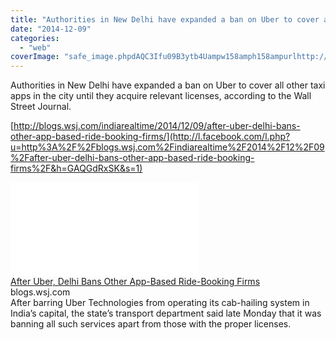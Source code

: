 ```yaml
---
title: "Authorities in New Delhi have expanded a ban on Uber to cover all other taxi app..."
date: "2014-12-09"
categories: 
  - "web"
coverImage: "safe_image.phpdAQC3Ifu09B3ytb4Uampw158amph158ampurlhttp://si.wsj_.net/public/resources/images/BN-FX841_iuber6_G_20141208231247.jpg"
---
```


Authorities in New Delhi have expanded a ban on Uber to cover all other taxi apps in the city until they acquire relevant licenses, according to the Wall Street Journal.  
  
[http://blogs.wsj.com/indiarealtime/2014/12/09/after-uber-delhi-bans-other-app-based-ride-booking-firms/](http://l.facebook.com/l.php?u=http%3A%2F%2Fblogs.wsj.com%2Findiarealtime%2F2014%2F12%2F09%2Fafter-uber-delhi-bans-other-app-based-ride-booking-firms%2F&h=GAQGdRxSK&s=1)  
  
[![](images/safe_image.php?d=AQC3Ifu09B3ytb4U&w=158&h=158&url=http%3A%2F%2Fsi.wsj.net%2Fpublic%2Fresources%2Fimages%2FBN-FX841_iuber6_G_20141208231247.jpg)](http://l.facebook.com/l.php?u=http%3A%2F%2Fblogs.wsj.com%2Findiarealtime%2F2014%2F12%2F09%2Fafter-uber-delhi-bans-other-app-based-ride-booking-firms%2F&h=7AQH_fXcv&s=1)  
[After Uber, Delhi Bans Other App-Based Ride-Booking Firms](http://l.facebook.com/l.php?u=http%3A%2F%2Fblogs.wsj.com%2Findiarealtime%2F2014%2F12%2F09%2Fafter-uber-delhi-bans-other-app-based-ride-booking-firms%2F%3Ffb_ref%3DDefault%26fb_source%3Dmessage&h=YAQE1y5A_&s=1)  
blogs.wsj.com  
After barring Uber Technologies from operating its cab-hailing system in India’s capital, the state’s transport department said late Monday that it was banning all such services apart from those with the proper licenses.
